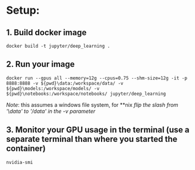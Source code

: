 # Setup:

## 1. Build docker image
```
docker build -t jupyter/deep_learning .
```

## 2. Run your image
```
docker run --gpus all --memory=12g --cpus=0.75 --shm-size=12g -it -p 8888:8888 -v ${pwd}\data:/workspace/data/ -v ${pwd}\models:/workspace/models/ -v ${pwd}\notebooks:/workspace/notebooks/ jupyter/deep_learning

```

*Note*: this assumes a windows file system, for **nix *flip the slash from '\data' to '/data' in the -v parameter*

## 3. Monitor your GPU usage in the terminal (use a separate terminal than where you started the container)
```
nvidia-smi
```